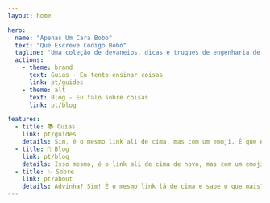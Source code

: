 ```yaml
---
layout: home

hero:
  name: "Apenas Um Cara Bobo"
  text: "Que Escreve Código Bobo"
  tagline: "Uma coleção de devaneios, dicas e truques de engenharia de software, e outras bobagens."
  actions:
    - theme: brand
      text: Guias - Eu tento ensinar coisas
      link: pt/guides
    - theme: alt
      text: Blog - Eu falo sobre coisas
      link: pt/blog

features:
  - title: 📚 Guias
    link: pt/guides
    details: Sim, é o mesmo link ali de cima, mas com um emoji. É que eu realmente quero que você leia os guias
  - title: 💬 Blog
    link: pt/blog
    details: Isso mesmo, é o link ali de cima de novo, mas com um emoji. Eu nem escrevi posts ainda, mas eu quero que você leia quando eu escrever
  - title: ✨ Sobre
    link: pt/about
    details: Advinha? Sim! É o mesmo link lá de cima e sabe o que mais? OwO Com um Emoji! Vai lá ler vai, é sobre mim, o cara que escreve esse site
---
```

